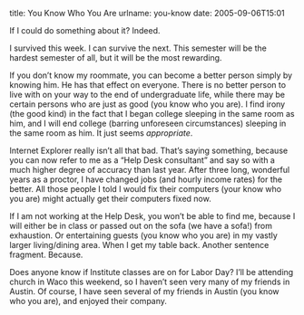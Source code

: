 title: You Know Who You Are
urlname: you-know
date: 2005-09-06T15:01

If I could do something about it? Indeed.

I survived this week. I can survive the next. This semester will be the hardest semester of all, but it will be the most rewarding.

If you don&#x02bc;t know my roommate, you can become a better person simply by knowing him. He has that effect on everyone. There is no better person to live with on your way to the end of undergraduate life, while there may be certain persons who are just as good (you know who you are). I find irony (the good kind) in the fact that I began college sleeping in the same room as him, and I will end college (barring unforeseen circumstances) sleeping in the same room as him. It just seems _appropriate_.

Internet Explorer really isn&#x02bc;t all that bad. That&#x02bc;s saying something, because you can now refer to me as a &ldquo;Help Desk consultant&rdquo; and say so with a much higher degree of accuracy than last year. After three long, wonderful years as a proctor, I have changed jobs (and hourly income rates) for the better. All those people I told I would fix their computers (your know who you are) might actually get their computers fixed now.

If I am not working at the Help Desk, you won&#x02bc;t be able to find me, because I will either be in class or passed out on the sofa (we have a sofa!) from exhaustion. Or entertaining guests (you know who you are) in my vastly larger living/dining area. When I get my table back. Another sentence fragment. Because.

Does anyone know if Institute classes are on for Labor Day? I&#x02bc;ll be attending church in Waco this weekend, so I haven&#x02bc;t seen very many of my friends in Austin. Of course, I have seen several of my friends in Austin (you know who you are), and enjoyed their company.